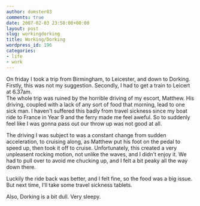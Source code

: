 ```yaml
---
author: domster83
comments: true
date: 2007-02-03 23:58:08+00:00
layout: post
slug: workingdorking
title: Working/Dorking
wordpress_id: 196
categories:
- life
- work
---
```


On friday I took a trip from Birmingham, to Leicester, and down to Dorking. Firstly, this was not my suggestion. Secondly, I had to get a train to Leicert at 6.37am.  
The whole trip was ruined by the horrible driving of my escort, Matthew. His driving, coupled with a lack of any sort of food that morning, lead to one sick man. I haven't suffered this badly from travel sickness since my boat ride to France in Year 9 and the ferry made me feel aweful. So to suddenly feel like I was gonna pass out our throw up was not good at all.  

The driving I was subject to was a constant change from sudden acceleration, to cruising along, as Matthew put his foot on the pedal to speed up, then took it off to cruise. Unfortunately, this created a very unpleasent rocking motion, not unlike the waves, and I didn't enjoy it. We had to pull over to avoid me chucking up, and I felt a bit peaky all the way down there.  

Luckily the ride back was better, and I felt fine, so the food was a big issue. But next time, I'll take some travel sickness tablets.  

Also, Dorking is a bit dull. Very sleepy.  
